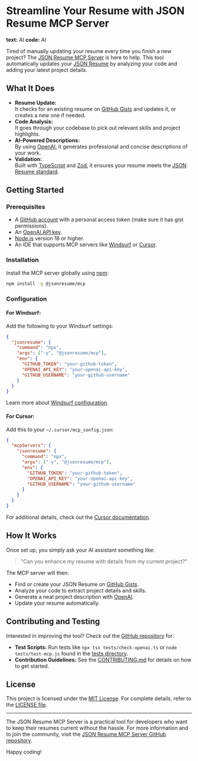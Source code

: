 # Streamline Your Resume with JSON Resume MCP Server

**text:** AI
**code:** AI

Tired of manually updating your resume every time you finish a new project? The [JSON Resume MCP Server](https://github.com/jsonresume/mcp) is here to help. This tool automatically updates your [JSON Resume](https://jsonresume.org) by analyzing your code and adding your latest project details.

## What It Does

- **Resume Update:**  
  It checks for an existing resume on [GitHub Gists](https://gist.github.com) and updates it, or creates a new one if needed.
- **Code Analysis:**  
  It goes through your codebase to pick out relevant skills and project highlights.
- **AI-Powered Descriptions:**  
  By using [OpenAI](https://openai.com/api/), it generates professional and concise descriptions of your work.
- **Validation:**  
  Built with [TypeScript](https://www.typescriptlang.org/) and [Zod](https://github.com/colinhacks/zod), it ensures your resume meets the [JSON Resume standard](https://jsonresume.org/schema/).

## Getting Started

### Prerequisites

- A [GitHub account](https://github.com) with a personal access token (make sure it has gist permissions).
- An [OpenAI API key](https://openai.com/api/).
- [Node.js](https://nodejs.org) version 18 or higher.
- An IDE that supports MCP servers like [Windsurf](https://github.com/windsurf) or [Cursor](https://github.com/cursorapp).

### Installation

Install the MCP server globally using [npm](https://www.npmjs.com):

```bash
npm install -g @jsonresume/mcp
```

### Configuration

#### For Windsurf:

Add the following to your Windsurf settings:

```json
{
  "jsonresume": {
    "command": "npx",
    "args": ["-y", "@jsonresume/mcp"],
    "env": {
      "GITHUB_TOKEN": "your-github-token",
      "OPENAI_API_KEY": "your-openai-api-key",
      "GITHUB_USERNAME": "your-github-username"
    }
  }
}
```

Learn more about [Windsurf configuration](https://github.com/windsurf).

#### For Cursor:

Add this to your `~/.cursor/mcp_config.json`:

```json
{
  "mcpServers": {
    "jsonresume": {
      "command": "npx",
      "args": ["-y", "@jsonresume/mcp"],
      "env": {
        "GITHUB_TOKEN": "your-github-token",
        "OPENAI_API_KEY": "your-openai-api-key",
        "GITHUB_USERNAME": "your-github-username"
      }
    }
  }
}
```

For additional details, check out the [Cursor documentation](https://github.com/cursorapp).

## How It Works

Once set up, you simply ask your AI assistant something like:

> "Can you enhance my resume with details from my current project?"

The MCP server will then:

- Find or create your JSON Resume on [GitHub Gists](https://gist.github.com).
- Analyze your code to extract project details and skills.
- Generate a neat project description with [OpenAI](https://openai.com/api/).
- Update your resume automatically.

## Contributing and Testing

Interested in improving the tool? Check out the [GitHub repository](https://github.com/jsonresume/mcp) for:

- **Test Scripts:** Run tests like `npx tsx tests/check-openai.ts` or `node tests/test-mcp.js` found in the [tests directory](https://github.com/jsonresume/mcp/tree/main/tests).
- **Contribution Guidelines:** See the [CONTRIBUTING.md](https://github.com/jsonresume/mcp/blob/main/CONTRIBUTING.md) for details on how to get started.

## License

This project is licensed under the [MIT License](https://opensource.org/licenses/MIT). For complete details, refer to the [LICENSE file](https://github.com/jsonresume/mcp/blob/main/LICENSE).

---

The JSON Resume MCP Server is a practical tool for developers who want to keep their resumes current without the hassle. For more information and to join the community, visit the [JSON Resume MCP Server GitHub repository](https://github.com/jsonresume/mcp).

Happy coding!
